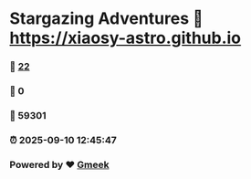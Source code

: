 # Stargazing Adventures :link: https://xiaosy-astro.github.io 
### :page_facing_up: [22](https://xiaosy-astro.github.io/tag.html) 
### :speech_balloon: 0 
### :hibiscus: 59301 
### :alarm_clock: 2025-09-10 12:45:47 
### Powered by :heart: [Gmeek](https://github.com/Meekdai/Gmeek)
